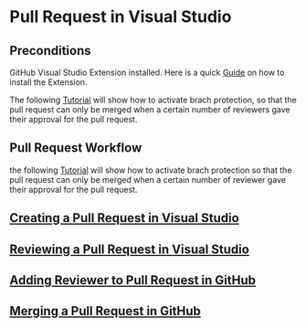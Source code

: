 # Pull Request in Visual Studio

## Preconditions

GitHub Visual Studio Extension installed. Here is a quick [Guide](https://github.com/github/VisualStudio/blob/master/docs/getting-started/installing-github-for-visual-studio.md) on how to install the Extension.

The following [Tutorial](https://github.blog/2018-03-23-require-multiple-reviewers/#:~:text=To%20require%20multiple%20reviewers%20for,pull%20request%20to%20that%20branch.) will show how to activate brach protection, so that the pull request can only be merged when a certain number of reviewers gave their approval for the pull request.

## Pull Request Workflow



the following [Tutorial](https://github.blog/2018-03-23-require-multiple-reviewers/#:~:text=To%20require%20multiple%20reviewers%20for,pull%20request%20to%20that%20branch.) will show how to activate brach protection so that the pull request can only be merged when a certain number of reviewer gave their approval for the pull request.

## [Creating a Pull Request in Visual Studio](https://github.com/github/VisualStudio/blob/master/docs/using/creating-a-pull-request.md)

## [Reviewing a Pull Request in Visual Studio](https://github.com/github/VisualStudio/blob/master/docs/using/reviewing-a-pull-request-in-visual-studio.md)

## [Adding Reviewer to Pull Request in GitHub](https://docs.github.com/en/pull-requests/collaborating-with-pull-requests/proposing-changes-to-your-work-with-pull-requests/requesting-a-pull-request-review)

## [Merging a Pull Request in GitHub](https://docs.github.com/en/pull-requests/collaborating-with-pull-requests/incorporating-changes-from-a-pull-request/merging-a-pull-request)
